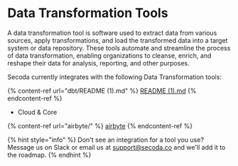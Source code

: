 # Data Transformation Tools

A data transformation tool is software used to extract data from various sources, apply transformations, and load the transformed data into a target system or data repository. These tools automate and streamline the process of data transformation, enabling organizations to cleanse, enrich, and reshape their data for analysis, reporting, and other purposes.

Secoda currently integrates with the following Data Transformation tools:

{% content-ref url="dbt/README (1).md" %}
[README (1).md](<dbt/README (1).md>)
{% endcontent-ref %}

* Cloud & Core

{% content-ref url="airbyte/" %}
[airbyte](airbyte/)
{% endcontent-ref %}

{% hint style="info" %}
Don't see an integration for a tool you use? Message us on Slack or email us at support@secoda.co and we'll add it to the roadmap.
{% endhint %}
